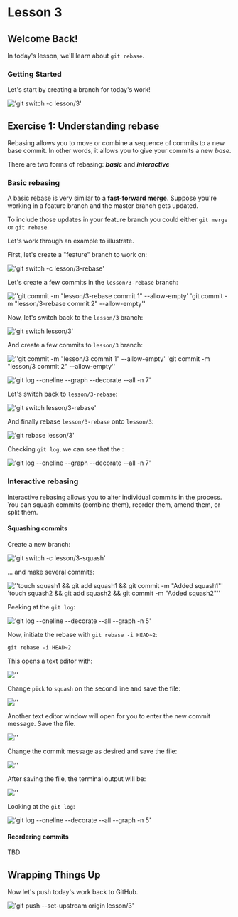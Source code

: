 # Lesson 3

## Welcome Back!

In today's lesson, we'll learn about `git rebase`.

### Getting Started

Let's start by creating a branch for today's work!

<!--
```shellSession
$ git switch -c lesson/3
```
-->

!['git switch -c lesson/3'](/.images/shell/3-step-shell-0.svg)

## Exercise 1: Understanding rebase

Rebasing allows you to move or combine a sequence of commits to a new base commit.  In other words, it allows you to give your commits a new *base*.

There are two forms of rebasing: ***basic*** and ***interactive***

### Basic rebasing

A basic rebase is very similar to a **fast-forward merge**.  Suppose you're working in a feature branch and the master branch gets updated.

To include those updates in your feature branch you could either `git merge` or `git rebase`.

Let's work through an example to illustrate.

First, let's create a "feature" branch to work on:

<!--
```shellSession
$ git switch -c lesson/3-rebase
```
-->

!['git switch -c lesson/3-rebase'](/.images/shell/3-step-shell-1.svg)

Let's create a few commits in the `lesson/3-rebase` branch:

<!--
```shellSession
$ git commit -m "lesson/3-rebase commit 1" --allow-empty
$ git commit -m "lesson/3-rebase commit 2" --allow-empty
```
-->

![''git commit -m "lesson/3-rebase commit 1" --allow-empty' 'git commit -m "lesson/3-rebase commit 2" --allow-empty''](/.images/shell/3-step-shell-2.svg)

Now, let's switch back to the `lesson/3` branch:

<!--
```shellSession
$ git switch lesson/3
```
-->

!['git switch lesson/3'](/.images/shell/3-step-shell-3.svg)

And create a few commits to `lesson/3` branch:

<!--
```shellSession
$ git commit -m "lesson/3 commit 1" --allow-empty
$ git commit -m "lesson/3 commit 2" --allow-empty
```
-->

![''git commit -m "lesson/3 commit 1" --allow-empty' 'git commit -m "lesson/3 commit 2" --allow-empty''](/.images/shell/3-step-shell-4.svg)

<!--
```shellSession
$ git log --oneline --graph --decorate --all -n 7
```
-->

!['git log --oneline --graph --decorate --all -n 7'](/.images/shell/3-step-shell-5.svg)

Let's switch back to `lesson/3-rebase`:

<!--
```shellSession
$ git switch lesson/3-rebase
```
-->

!['git switch lesson/3-rebase'](/.images/shell/3-step-shell-6.svg)

And finally rebase `lesson/3-rebase` onto `lesson/3`:

<!--
```shellSession
$ git rebase lesson/3
```
-->

!['git rebase lesson/3'](/.images/shell/3-step-shell-7.svg)

Checking `git log`, we can see that the :

<!--
```shellSession
$ git log --oneline --graph --decorate --all -n 7
```
-->

!['git log --oneline --graph --decorate --all -n 7'](/.images/shell/3-step-shell-8.svg)

### Interactive rebasing

Interactive rebasing allows you to alter individual commits in the process. You can squash commits (combine them), reorder them, amend them, or split them.

#### Squashing commits

Create a new branch:

<!--
```shellSession
$ git switch -c lesson/3-squash
```
-->

!['git switch -c lesson/3-squash'](/.images/shell/3-step-shell-9.svg)

... and make several commits:

<!--
```shellSession
$ touch squash1 && git add squash1 && git commit -m "Added squash1"
$ touch squash2 && git add squash2 && git commit -m "Added squash2"
```
-->

![''touch squash1 && git add squash1 && git commit -m "Added squash1"' 'touch squash2 && git add squash2 && git commit -m "Added squash2"''](/.images/shell/3-step-shell-10.svg)

Peeking at the `git log`:

<!--
```shellSession
$ git log --oneline --decorate --all --graph -n 5
```
-->

!['git log --oneline --decorate --all --graph -n 5'](/.images/shell/3-step-shell-11.svg)

Now, initiate the rebase with `git rebase -i HEAD~2`:

```shell
git rebase -i HEAD~2
```

This opens a text editor with:

![''](/.images/3-step-shell-squash-editor-1.svg)

Change `pick` to `squash` on the second line and save the file:

![''](/.images/3-step-shell-squash-editor-2.svg)

Another text editor window will open for you to enter the new commit message. Save the file.

![''](/.images/3-step-shell-squash-editor-3.svg)

Change the commit message as desired and save the file:

![''](/.images/3-step-shell-squash-editor-4.svg)

After saving the file, the terminal output will be:

![''](/.images/3-step-shell-squash-editor-5.svg)

Looking at the `git log`:

!['git log --oneline --decorate --all --graph -n 5'](/.images/3-step-shell-squash-log-2.svg)

#### Reordering commits

TBD

## Wrapping Things Up

Now let's push today's work back to GitHub.

<!--
```shellSession
$ git push --set-upstream origin lesson/3
```
-->

!['git push --set-upstream origin lesson/3'](/.images/shell/3-step-shell-12.svg)
